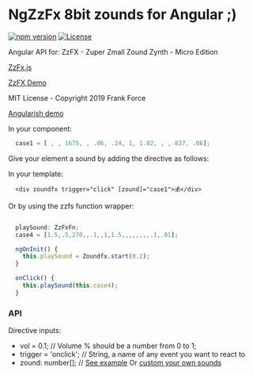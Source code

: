 # NgZzFx 8bit zounds for Angular ;)

[![npm version](https://d25lcipzij17d.cloudfront.net/badge.svg?id=js&type=6&v=0.1.3&x2=0)](https://www.npmjs.com/package/ng-zzfx)
[![License](https://img.shields.io/badge/License-MIT-green.svg)](https://github.com/LironHazan/ng-ZzFx/blob/master/LICENSE)


Angular API for: ZzFX - Zuper Zmall Zound Zynth - Micro Edition

[ZzFx.js](https://github.com/KilledByAPixel/ZzFX)

[ZzFX Demo](https://codepen.io/KilledByAPixel/pen/BaowKzv)

MIT License - Copyright 2019 Frank Force

[Angularish demo](https://ecstatic-carson-a46449.netlify.app/)

In your component:

```typescript
  case1 = [ , , 1675, , .06, .24, 1, 1.82, , , 837, .06];
```
Give your element a sound by adding the directive as follows:

In your template:

``` 
  <div zoundfx trigger="click" [zound]="case1">💰</div>

```

Or by using the zzfs function wrapper:

```ts

  playSound: ZzFxFn;
  case4 = [1.5,.5,270,,.1,,1,1.5,,,,,,,,.1,.01];

  ngOnInit() {
    this.playSound = Zoundfx.start(0.2);
  }

  onClick() {
    this.playSound(this.case4);
  }
````

### API
Directive inputs:
- vol = 0.1; // Volume % should be a number from 0 to 1;
- trigger = 'onclick'; // String, a name of any event you want to react to
- zound: number[]; // [See example](https://codepen.io/KilledByAPixel/pen/BaowKzv) Or [custom your own sounds](https://zzfx.3d2k.com)
